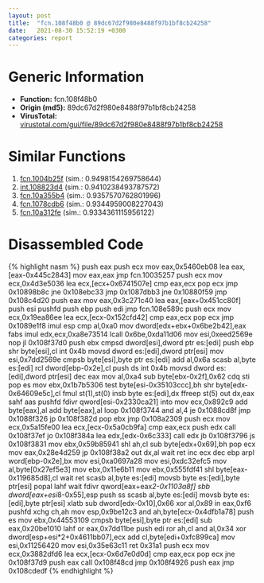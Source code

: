 ```yaml
---
layout: post
title:  "fcn.108f48b0 @ 89dc67d2f980e8488f97b1bf8cb24258"
date:   2021-08-30 15:52:19 +0300
categories: report
---
```


# Generic Information
- **Function:** fcn.108f48b0
- **Origin (md5):** 89dc67d2f980e8488f97b1bf8cb24258
- **VirusTotal:** [virustotal.com/gui/file/89dc67d2f980e8488f97b1bf8cb24258][virustotal_ref]



# Similar Functions

1. [fcn.1004b25f][similar_1_ref] (sim.: 0.9498154269758644)
2. [int.108823d4][similar_2_ref] (sim.: 0.9410238493787572)
3. [fcn.10a355b4][similar_3_ref] (sim.: 0.9357570762801996)
4. [fcn.1078cdb6][similar_4_ref] (sim.: 0.9344959008227043)
5. [fcn.10a312fe][similar_5_ref] (sim.: 0.9334361115956122)


# Disassembled Code

{% highlight nasm %}
push eax
push ecx
mov eax,0x5460eb08
lea eax,[eax-0x445c2843]
mov eax,eax
jmp fcn.10035257
push ecx
mov ecx,0x4d3e5036
lea ecx,[ecx+0x6741507e]
cmp eax,ecx
pop ecx
jmp 0x10898b8c
jne 0x108ebc33
jmp 0x1087dbb3
jne 0x10880f59
jmp 0x108c4d20
push eax
mov eax,0x3c271c40
lea eax,[eax+0x451cc80f]
push esi
pushfd 
push ebp
push edi
jmp fcn.108e589c
push ecx
mov ecx,0x19ea86ee
lea ecx,[ecx-0x152cfd42]
cmp eax,ecx
pop ecx
jmp 0x1089e1f8
imul esp
cmp al,0xa0
mov dword[edx+ebx+0x6be2b42],eax
fabs 
imul edx,ecx,0xa8e73514
lcall 0x6be,0xda11d06
mov esi,0xeed2569e
nop 
jl 0x108f37d0
push ebx
cmpsd dword[esi],dword ptr es:[edi]
push ebp
shr byte[esi],cl
int 0x4b
movsd dword es:[edi],dword ptr[esi]
mov esi,0x7dd2569e
cmpsb byte[esi],byte ptr es:[edi]
add al,0x6a
scasb al,byte es:[edi]
rcl dword[ebp-0x2e],cl
push ds
int 0x4b
movsd dword es:[edi],dword ptr[esi]
dec eax
mov al,0xa4
sub byte[ebx-0x2f],0x62
cdq 
sti 
pop es
mov ebx,0x1b7b5306
test byte[esi-0x35103ccc],bh
shr byte[edx-0x64609e5c],cl
fmul st(1),st(0)
insb byte es:[edi],dx
ffreep st(5)
out dx,eax
sahf 
aas 
pushfd 
fdivr qword[esi-0x2330ca21]
into 
mov ecx,0x892c9
add byte[eax],al
add byte[eax],al
loop 0x108f3744
and al,4
je 0x1088cd8f
jmp 0x1088f326
jp 0x108f382d
pop ebx
jmp 0x108a2309
push ecx
mov ecx,0x5a15fe00
lea ecx,[ecx-0x5a0cb9fa]
cmp eax,ecx
push edx
call 0x108f37ef
jo 0x108f384a
lea edx,[edx-0x6c333]
call edx
jb 0x108f3796
js 0x108f3831
mov ebx,0x59b85941
shl ah,cl
sub byte[edx+0x69],bh
pop ecx
mov eax,0x28e4d259
jp 0x108f38a2
out dx,al
wait 
ret 
inc ecx
dec ebp
arpl word[ebp-0x2e],bx
mov esi,0xa0697a28
mov esi,0xdc32efc5
mov al,byte[0x27ef5e3]
mov ebx,0x11e6b11
mov ebx,0x555fdf41
shl byte[eax-0x119685d8],cl
wait 
ret 
scasb al,byte es:[edi]
movsb byte es:[edi],byte ptr[esi]
popal 
lahf 
wait 
fdivr qword[eax+eax*2-0x1103a8f]
sbb dword[eax+esi*8-0x55],esp
push ss
scasb al,byte es:[edi]
movsb byte es:[edi],byte ptr[esi]
xlatb 
sub dword[edx-0x10],0x66
xor al,0x89
in eax,0xf6
pushfd 
xchg ch,ah
mov esp,0x9be12c3
and ah,byte[ecx-0x4dfb1a78]
push es
mov ebx,0x44553109
cmpsb byte[esi],byte ptr es:[edi]
sub eax,0x20be1010
lahf 
or eax,0x7dd11be
push edi
ror ah,cl
and al,0x34
xor dword[esp+esi*2+0x4611bb07],ecx
add cl,byte[edi+0xfc899ca]
mov esi,0x11256420
mov esi,0x35e63c11
ret 0x31a1
push ecx
mov ecx,0x3882dfd6
lea ecx,[ecx-0x6d7e0d0d]
cmp eax,ecx
pop ecx
jne 0x108f37d9
push eax
call 0x108f48cd
jmp 0x108f4926
push eax
jmp 0x108cdedf
{% endhighlight %}


[similar_1_ref]: /report/fcn.1004b25f@89dc67d2f980e8488f97b1bf8cb24258
[similar_2_ref]: /report/int.108823d4@89dc67d2f980e8488f97b1bf8cb24258
[similar_3_ref]: /report/fcn.10a355b4@89dc67d2f980e8488f97b1bf8cb24258
[similar_4_ref]: /report/fcn.1078cdb6@89dc67d2f980e8488f97b1bf8cb24258
[similar_5_ref]: /report/fcn.10a312fe@89dc67d2f980e8488f97b1bf8cb24258
[virustotal_ref]: https://www.virustotal.com/gui/file/89dc67d2f980e8488f97b1bf8cb24258
